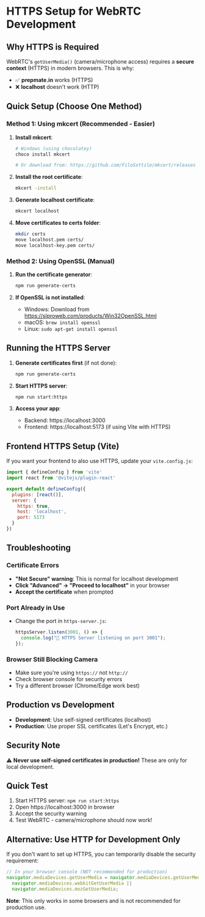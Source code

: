 # HTTPS Setup for WebRTC Development

## Why HTTPS is Required

WebRTC's `getUserMedia()` (camera/microphone access) requires a **secure context** (HTTPS) in modern browsers. This is why:

- ✅ **prepmate.in** works (HTTPS)
- ❌ **localhost** doesn't work (HTTP)

## Quick Setup (Choose One Method)

### Method 1: Using mkcert (Recommended - Easier)

1. **Install mkcert**:
   ```bash
   # Windows (using chocolatey)
   choco install mkcert
   
   # Or download from: https://github.com/FiloSottile/mkcert/releases
   ```

2. **Install the root certificate**:
   ```bash
   mkcert -install
   ```

3. **Generate localhost certificate**:
   ```bash
   mkcert localhost
   ```

4. **Move certificates to certs folder**:
   ```bash
   mkdir certs
   move localhost.pem certs/
   move localhost-key.pem certs/
   ```

### Method 2: Using OpenSSL (Manual)

1. **Run the certificate generator**:
   ```bash
   npm run generate-certs
   ```

2. **If OpenSSL is not installed**:
   - Windows: Download from https://slproweb.com/products/Win32OpenSSL.html
   - macOS: `brew install openssl`
   - Linux: `sudo apt-get install openssl`

## Running the HTTPS Server

1. **Generate certificates first** (if not done):
   ```bash
   npm run generate-certs
   ```

2. **Start HTTPS server**:
   ```bash
   npm run start:https
   ```

3. **Access your app**:
   - Backend: https://localhost:3000
   - Frontend: https://localhost:5173 (if using Vite with HTTPS)

## Frontend HTTPS Setup (Vite)

If you want your frontend to also use HTTPS, update your `vite.config.js`:

```javascript
import { defineConfig } from 'vite'
import react from '@vitejs/plugin-react'

export default defineConfig({
  plugins: [react()],
  server: {
    https: true,
    host: 'localhost',
    port: 5173
  }
})
```

## Troubleshooting

### Certificate Errors
- **"Not Secure" warning**: This is normal for localhost development
- **Click "Advanced" → "Proceed to localhost"** in your browser
- **Accept the certificate** when prompted

### Port Already in Use
- Change the port in `https-server.js`:
  ```javascript
  httpsServer.listen(3001, () => {
    console.log("🚀 HTTPS Server listening on port 3001");
  });
  ```

### Browser Still Blocking Camera
- Make sure you're using `https://` not `http://`
- Check browser console for security errors
- Try a different browser (Chrome/Edge work best)

## Production vs Development

- **Development**: Use self-signed certificates (localhost)
- **Production**: Use proper SSL certificates (Let's Encrypt, etc.)

## Security Note

⚠️ **Never use self-signed certificates in production!** These are only for local development.

## Quick Test

1. Start HTTPS server: `npm run start:https`
2. Open https://localhost:3000 in browser
3. Accept the security warning
4. Test WebRTC - camera/microphone should now work!

## Alternative: Use HTTP for Development Only

If you don't want to set up HTTPS, you can temporarily disable the security requirement:

```javascript
// In your browser console (NOT recommended for production)
navigator.mediaDevices.getUserMedia = navigator.mediaDevices.getUserMedia || 
  navigator.mediaDevices.webkitGetUserMedia || 
  navigator.mediaDevices.mozGetUserMedia;
```

**Note**: This only works in some browsers and is not recommended for production use.
